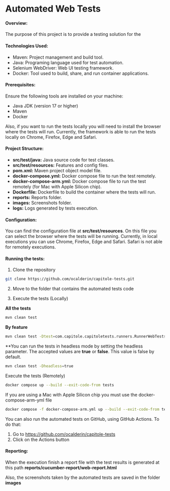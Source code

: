 # Automated Web Tests 

#### **Overview:**
The purpose of this project is to provide a testing solution for the 


#### **Technologies Used:**
* Maven: Project management and build tool.
* Java: Programing language used for test automation.
* Selenium WebDriver: Web UI testing framework.
* Docker: Tool used to build, share, and run container applications.

#### **Prerequisites:**
Ensure the following tools are installed on your machine:
* Java JDK (version 17 or higher)
* Maven
* Docker

Also, if you want to run the tests locally you will need to install the browser where the tests will run.
Currently, the framework is able to run the tests locally on Chrome, Firefox, Edge and Safari.

#### **Project Structure:**
* **src/test/java:** Java source code for test classes.
* **src/test/resources:** Features and config files.
* **pom.xml:** Maven project object model file.
* **docker-compose.yml:** Docker compose file to run the test remotely.
* **docker-compose-arm.yml:** Docker compose file to run the test remotely (for Mac with Apple Silicon chip).
* **Dockerfile:** Dockerfile to build the container where the tests will run.
* **reports:** Reports folder.
* **images:** Screenshots folder.
* **logs:** Logs generated by tests execution.

#### **Configuration:**
You can find the configuration file at **src/test/resources**.
On this file you can select the browser where the tests will be running. Currently, in local executions you can use
Chrome, Firefox, Edge and Safari. Safari is not able for remotely executions.

#### **Running the tests:**
1. Clone the repository
```bash
git clone https://github.com/ocalderin/capitole-tests.git
```
2. Move to the folder that contains the automated tests code

3. Execute the tests (Locally)

**All the tests**
```bash
mvn clean test
```

**By feature**
```bash
mvn clean test -Dtest=com.capitole.capitoletests.runners.RunnerWebTests
```

**You can run the tests in headless mode by setting the headless parameter. The accepted values are
**true** or **false**. This value is false by default.
```bash
mvn clean test -Dheadless=true
```

Execute the tests (Remotely)
```bash
docker compose up --build --exit-code-from tests
```

If you are using a Mac with Apple Silicon chip you must use the docker-compose-arm-yml file
```bash
docker compose -f docker-compose-arm.yml up --build --exit-code-from tests
```

You can also run the automated tests on GitHub, using GitHub Actions. To do that:
1. Go to https://github.com/ocalderin/capitole-tests
2. Click on the Actions button


#### **Reporting:**
When the execution finish a report file with the test results is generated
at this path **reports/cucumber-report/web-report.html**

Also, the screenshots taken by the automated tests are saved in the folder **images**
